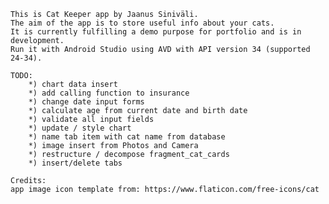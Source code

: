     This is Cat Keeper app by Jaanus Siniväli.
    The aim of the app is to store useful info about your cats.
    It is currently fulfilling a demo purpose for portfolio and is in development.
    Run it with Android Studio using AVD with API version 34 (supported 24-34).

    TODO:
        *) chart data insert
        *) add calling function to insurance
        *) change date input forms
        *) calculate age from current date and birth date
        *) validate all input fields
        *) update / style chart
        *) name tab item with cat name from database
        *) image insert from Photos and Camera
        *) restructure / decompose fragment_cat_cards
        *) insert/delete tabs

    Credits:
    app image icon template from: https://www.flaticon.com/free-icons/cat
